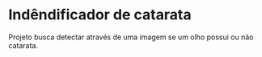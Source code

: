 # Indêndificador de catarata
Projeto busca detectar através de uma imagem se um olho possui ou não catarata. 
